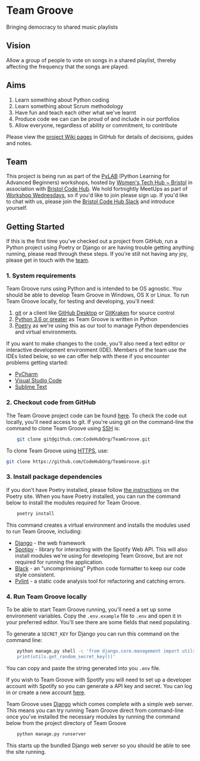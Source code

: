 
# Team Groove

Bringing democracy to shared music playlists

## Vision

Allow a group of people to vote on songs in a shared playlist, thereby affecting
the frequency that the songs are played.

## Aims

1. Learn something about Python coding
1. Learn something about Scrum methodology
1. Have fun and teach each other what we've learnt
1. Produce code we can can be proud of and include in our portfolios
1. Allow everyone, regardless of ability or commitment, to contribute

Please view the
[project Wiki pages](https://github.com/CodeHubOrg/TeamGroove/wiki) in GitHub
for details of decisions, guides and notes.

## Team

This project is being run as part of the
[PyLAB](https://www.wthub.org/python-learning-for-advanced-beginners-pylab/)
(Python Learning for Advanced Beginners) workshops, hosted by
[Women's Tech Hub ~ Bristol](https://www.wthub.org/) in association with
[Bristol Code Hub](https://www.codehub.org.uk/). We hold fortnightly MeetUps as
part of
[Workshop Wednesdays](https://www.meetup.com/Womens-Tech-Hub-Bristol/), so if
you'd like to join please sign up. If you'd like to chat with us, please join
the [Bristol Code Hub Slack](http://slack.codehub.org.uk/) and introduce
yourself.

## Getting Started

If this is the first time you've checked out a project from GitHub, run a Python
project using Poetry or Django or are having trouble getting anything running,
please read through these steps. If you're still not having any joy, please get
in touch with the [team](#Team).

### 1. System requirements

Team Groove runs using Python and is intended to be OS agnostic. You should be
able to develop Team Groove in Windows, OS X or Linux.
To run Team Groove locally, for testing and developing, you'll need:

1. [git](https://git-scm.com/downloads) or a client like
[GitHub Desktop](https://desktop.github.com/) or
[GitKraken](https://www.gitkraken.com/) for source control
1. [Python 3.6 or greater](https://www.python.org/downloads/) as Team Groove is
written in Python
1. [Poetry](https://python-poetry.org/docs/#installation) as we're using this as
our tool to manage Python dependencies and virtual environments.

If you want to make changes to the code, you'll also need a text editor or
interactive development environment (IDE). Members of the team use the IDEs
listed below, so we can offer help with these if you encounter problems getting
started:

* [PyCharm](https://www.jetbrains.com/pycharm/)
* [Visual Studio Code](https://code.visualstudio.com/)
* [Sublime Text](https://www.sublimetext.com/)

### 2. Checkout code from GitHub

The Team Groove project code can be found
[here](https://github.com/CodeHubOrg/TeamGroove). To check the code out locally,
you'll need access to git. If you're using git on the command-line the command
to clone Team Groove using
[SSH](https://docs.github.com/en/github/using-git/which-remote-url-should-i-use#cloning-with-ssh-urls)
is:

``` bash
    git clone git@github.com:CodeHubOrg/TeamGroove.git
```

To clone Team Groove using
[HTTPS](https://docs.github.com/en/github/using-git/which-remote-url-should-i-use#cloning-with-https-urls),
use:

``` bash
git clone https://github.com/CodeHubOrg/TeamGroove.git
```

### 3. Install package dependencies

If you don't have Poetry installed, please follow
[the instructions](https://python-poetry.org/docs/#installation)
on the Poetry site. When you have Poetry installed, you can run the command
below to install the modules required for Team Groove.

``` bash
    poetry install
```

This command creates a virtual environment and installs the modules used to run
Team Groove, including:

* [Django](https://www.djangoproject.com/) - the web framework
* [Spotipy](https://spotipy.readthedocs.io/en/2.9.0/) - library for interacting
with the Spotify Web API. This will also install modules we're using for
developing Team Groove, but are not required for running the application.
* [Black](https://black.readthedocs.io/en/stable/) - an "uncomprimising" Python
code formatter to keep our code style consistent.
* [Pylint](https://pylint.org/) - a static code analysis tool for refactoring
and catching errors.

### 4. Run Team Groove locally

To be able to start Team Groove running, you'll need a set up some environment
variables. Copy the `.env.example` file to `.env` and open it in your preferred
editor. You'll see there are some fields that need populating.

To generate a `SECRET_KEY` for Django you can run this command on the command
line:

``` bash
    python manage.py shell -c 'from django.core.management import utils; 
    print(utils.get_random_secret_key())'
```

You can copy and paste the string generated into you `.env` file.

If you wish to Team Groove with Spotify you will need to set up a developer
account with Spotify so you can generate a API key and secret. You can log in or
create a new account [here](https://developer.spotify.com/dashboard/).

Team Groove uses [Django](https://www.djangoproject.com/) which comes complete
with a simple web server. This means you can try running Team Groove direct from
command-line once you've installed the necessary modules by running the command
below from the project directory of Team Groove

``` bash
    python manage.py runserver
```

This starts up the bundled Django web server so you should be able to see the
site running.
